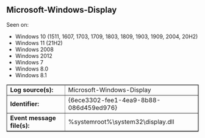 ## Microsoft-Windows-Display

Seen on:
* Windows 10 (1511, 1607, 1703, 1709, 1803, 1809, 1903, 1909, 2004, 20H2)
* Windows 11 (21H2)
* Windows 2008
* Windows 2012
* Windows 7
* Windows 8.0
* Windows 8.1

<table border="1" class="docutils">
  <tbody>
    <tr>
      <td><b>Log source(s):</b></td>
      <td>Microsoft-Windows-Display</td>
    </tr>
    <tr>
      <td><b>Identifier:</b></td>
      <td>{6ece3302-fee1-4ea9-8b88-086d459ed976}</td>
    </tr>
    <tr>
      <td><b>Event message file(s):</b></td>
      <td>%systemroot%\system32\display.dll</td>
    </tr>
  </tbody>
</table>

&nbsp;

